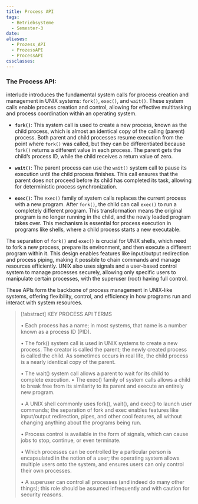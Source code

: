 ```yaml
---
title: Process API
tags:
  - Betriebsysteme
  - Semester-3
date: 
aliases:
  - Prozess_API
  - ProzessAPI
  - ProcessAPI
cssclasses:
---
```


### The **Process API**:
interlude introduces the fundamental system calls for process creation and management in UNIX systems: `fork()`, `exec()`, and `wait()`. These system calls enable process creation and control, allowing for effective multitasking and process coordination within an operating system.

- **`fork()`**: This system call is used to create a new process, known as the child process, which is almost an identical copy of the calling (parent) process. Both parent and child processes resume execution from the point where `fork()` was called, but they can be differentiated because `fork()` returns a different value in each process. The parent gets the child’s process ID, while the child receives a return value of zero.

- **`wait()`**: The parent process can use the `wait()` system call to pause its execution until the child process finishes. This call ensures that the parent does not proceed before its child has completed its task, allowing for deterministic process synchronization.

- **`exec()`**: The `exec()` family of system calls replaces the current process with a new program. After `fork()`, the child can call `exec()` to run a completely different program. This transformation means the original program is no longer running in the child, and the newly loaded program takes over. This mechanism is essential for process execution in programs like shells, where a child process starts a new executable.

The separation of `fork()` and `exec()` is crucial for UNIX shells, which need to fork a new process, prepare its environment, and then execute a different program within it. This design enables features like input/output redirection and process piping, making it possible to chain commands and manage resources efficiently. UNIX also uses signals and a user-based control system to manage processes securely, allowing only specific users to manipulate certain processes, with the superuser (root) having full control.

These APIs form the backbone of process management in UNIX-like systems, offering flexibility, control, and efficiency in how programs run and interact with system resources.

> [!abstract] KEY PROCESS API TERMS 
> 
> • Each process has a name; in most systems, that name is a number known as a process ID (PID). 
> 
> • The fork() system call is used in UNIX systems to create a new process. The creator is called the parent; the newly created process is called the child. As sometimes occurs in real life, the child process is a nearly identical copy of the parent. 
> 
> • The wait() system call allows a parent to wait for its child to complete execution. • The exec() family of system calls allows a child to break free from its similarity to its parent and execute an entirely new program. 
> 
> • A UNIX shell commonly uses fork(), wait(), and exec() to launch user commands; the separation of fork and exec enables features like input/output redirection, pipes, and other cool features, all without changing anything about the programs being run. 
> 
> • Process control is available in the form of signals, which can cause jobs to stop, continue, or even terminate. 
> 
> • Which processes can be controlled by a particular person is encapsulated in the notion of a user; the operating system allows multiple users onto the system, and ensures users can only control their own processes. 
> 
> • A superuser can control all processes (and indeed do many other things); this role should be assumed infrequently and with caution for security reasons.


